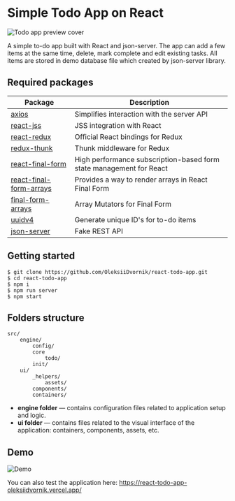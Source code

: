 # Simple Todo App on React

![Todo app preview cover](https://repository-images.githubusercontent.com/528359213/2e42a33c-3462-449e-8219-a02fbad2fc8a)

A simple to-do app built with React and json-server. The app can add a few items at the same time, delete, mark complete and edit existing tasks. All items are stored in demo database file which created by json-server library.

## Required packages

| Package      | Description |
| ----------- | ----------- |
| [axios](https://www.npmjs.com/package/axios) | Simplifies interaction with the server API |
| [react-jss](https://www.npmjs.com/package/react-jss) | JSS integration with React |
| [react-redux](https://www.npmjs.com/package/react-redux) | Official React bindings for Redux |
| [redux-thunk](https://www.npmjs.com/package/redux-thunk) | Thunk middleware for Redux |
| [react-final-form](https://www.npmjs.com/package/react-final-form) |  High performance subscription-based form state management for React |
| [react-final-form-arrays](https://www.npmjs.com/package/react-final-form-arrays) | Provides a way to render arrays in React Final Form |
| [final-form-arrays](https://www.npmjs.com/package/final-form-arrays) | Array Mutators for Final Form |
| [uuidv4](https://www.npmjs.com/package/uuidv4) | Generate unique ID's for to-do items |
| [json-server](https://www.npmjs.com/package/json-server) | Fake REST API |

## Getting started

```
$ git clone https://github.com/OleksiiDvornik/react-todo-app.git
$ cd react-todo-app
$ npm i 
$ npm run server
$ npm start
```

## Folders structure

```
src/
    engine/
        config/
        core
            todo/  
        init/ 
    ui/
        _helpers/
            assets/
        components/
        containers/
```
- **engine folder** — contains configuration files related to application setup and logic.
- **ui folder** — contains files related to the visual interface of the application: containers, components, assets, etc.

## Demo

![Demo](https://github.com/OleksiiDvornik/react-todo-app/blob/main/demo.gif)

You can also test the application here: <a href="https://react-todo-app-oleksiidvornik.vercel.app/" target="_blank">https://react-todo-app-oleksiidvornik.vercel.app/</a>

